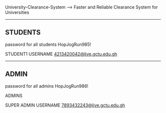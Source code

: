 University-Clearance-System -->
Faster and Reliable Clearance System for Universities

--------------------------------------------------------------
STUDENTS
------------------------------------------------------------



password for all students
HopJogRun985!

STUDENT1  USERNAME
4213420042@live.gctu.edu.gh







--------------------------------------------------------
ADMIN
-------------------------------------------------------


password for all admins
HopJogRun986!

ADMINS 


SUPER ADMIN USERNAME
7893432243@live.gctu.edu.gh